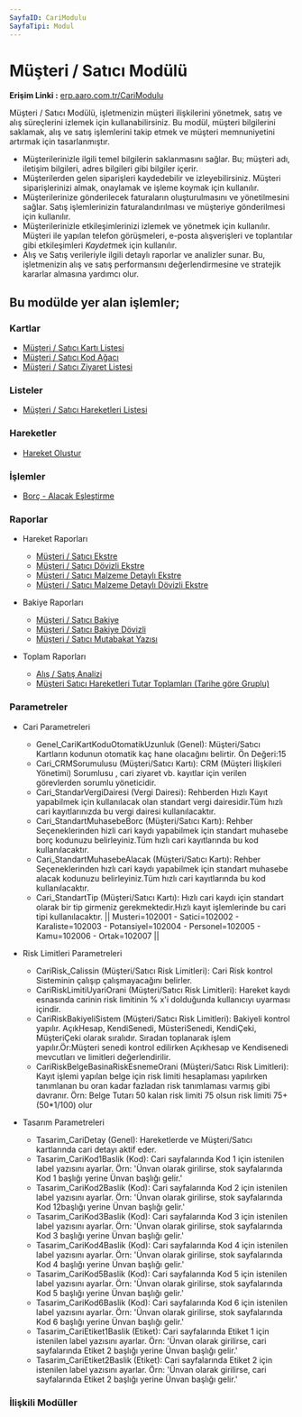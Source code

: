 ```yaml
---
SayfaID: CariModulu
SayfaTipi: Modul
---
```


# Müşteri / Satıcı Modülü

**Erişim Linki :** [erp.aaro.com.tr/CariModulu](https://erp.aaro.com.tr/CariModulu)

Müşteri / Satıcı Modülü, işletmenizin müşteri ilişkilerini yönetmek, satış ve alış süreçlerini izlemek için kullanabilirsiniz. 
Bu modül, müşteri bilgilerini saklamak, alış ve satış işlemlerini takip etmek ve müşteri memnuniyetini artırmak için tasarlanmıştır.

- Müşterilerinizle ilgili temel bilgilerin saklanmasını sağlar. Bu; müşteri adı, iletişim bilgileri, adres bilgileri gibi bilgiler içerir.
- Müşterilerden gelen siparişleri kaydedebilir ve izleyebilirsiniz. Müşteri siparişlerinizi almak, onaylamak ve işleme koymak için kullanılır.
- Müşterilerinize gönderilecek faturaların oluşturulmasını ve yönetilmesini sağlar. Satış işlemlerinizin faturalandırılması ve müşteriye gönderilmesi için kullanılır.
- Müşterilerinizle etkileşimlerinizi izlemek ve yönetmek için kullanılır. Müşteri ile yapılan telefon görüşmeleri, e-posta alışverişleri ve toplantılar gibi etkileşimleri *Kaydet*mek için kullanılır.
- Alış ve Satış verileriyle ilgili detaylı raporlar ve analizler sunar. Bu, işletmenizin alış ve satış performansını değerlendirmesine ve stratejik kararlar almasına yardımcı olur.

## Bu modülde yer alan işlemler;

### Kartlar

- [Müşteri / Satıcı Kartı Listesi](../MusteriSatici/MusteriSaticiKartiListesi.md)
- [Müşteri / Satıcı Kod Ağacı](../MusteriSatici/MusteriSaticiKodAgaci.md)
- [Müşteri / Satıcı Ziyaret Listesi](../MusteriSatici/MusteriSaticiZiyaretListesi.md)

### Listeler

- [Müşteri / Satıcı Hareketleri Listesi](../MusteriSatici/MusteriSaticiHareketleriListesi.md)

### Hareketler

- [Hareket Oluştur](../MusteriSatici/HareketOlustur.md)

### İşlemler 

- [Borç - Alacak Eşleştirme](../MusteriSatici/HareketOlustur.md)

### Raporlar

- Hareket Raporları
    - [Müşteri / Satıcı Ekstre](../MusteriSatici/MusteriSaticiKartiListesi.md)
    - [Müşteri / Satıcı Dövizli Ekstre](../MusteriSatici/MusteriSaticiKartiListesi.md)
    - [Müşteri / Satıcı Malzeme Detaylı Ekstre](../MusteriSatici/MusteriSaticiKartiListesi.md)
    - [Müşteri / Satıcı Malzeme Detaylı Dövizli Ekstre](../MusteriSatici/MusteriSaticiKartiListesi.md)

- Bakiye Raporları
    - [Müşteri / Satıcı Bakiye](../MusteriSatici/MusteriSaticiKartiListesi.md)
    - [Müşteri / Satıcı Bakiye Dövizli](../MusteriSatici/MusteriSaticiKartiListesi.md)
    - [Müşteri / Satıcı Mutabakat Yazısı](../MusteriSatici/MusteriSaticiKartiListesi.md)

- Toplam Raporları
    - [Alış / Satış Analizi](../MusteriSatici/MusteriSaticiKartiListesi.md)
    - [Müşteri Satıcı Hareketleri Tutar Toplamları (Tarihe göre Gruplu)](../MusteriSatici/MusteriSaticiKartiListesi.md)


### Parametreler

- Cari Parametreleri
    - Genel_CariKartKoduOtomatikUzunluk (Genel): Müşteri/Satıcı Kartların kodunun otomatik kaç hane olacağını belirtir. Ön Değeri:15
    - Cari_CRMSorumulusu (Müşteri/Satıcı Kartı): CRM (Müşteri İlişkileri Yönetimi) Sorumlusu , cari ziyaret vb. kayıtlar için verilen görevlerden sorumlu yöneticidir.
    - Cari_StandarVergiDairesi (Vergi Dairesi): Rehberden Hızlı Kayıt yapabilmek için kullanılacak olan standart vergi dairesidir.Tüm hızlı cari kayıtlarınızda bu vergi dairesi kullanılacaktır.
    - Cari_StandartMuhasebeBorc (Müşteri/Satıcı Kartı): Rehber Seçeneklerinden hizli cari kaydı yapabilmek için standart muhasebe borç kodunuzu belirleyiniz.Tüm hızlı cari kayıtlarında bu kod kullanılacaktır.
    - Cari_StandartMuhasebeAlacak (Müşteri/Satıcı Kartı): Rehber Seçeneklerinden hızlı cari kaydı yapabilmek için standart muhasebe alacak kodunuzu belirleyiniz.Tüm hızlı cari kayıtlarında bu kod kullanılacaktır.
    - Cari_StandartTip (Müşteri/Satıcı Kartı): Hızlı cari kaydı için standart olarak bir tip girmeniz gerekmektedir.Hızlı kayıt işlemlerinde bu cari tipi kullanılacaktır. || Musteri=102001 - Satici=102002 - Karaliste=102003 - Potansiyel=102004 - Personel=102005 - Kamu=102006 - Ortak=102007 ||

- Risk Limitleri Parametreleri
    - CariRisk_Calissin (Müşteri/Satıcı Risk Limitleri): Cari Risk kontrol Sisteminin çalışıp çalışmayacağını belirler.
    - CariRiskLimitiUyariOrani (Müşteri/Satıcı Risk Limitleri): Hareket kaydı esnasında carinin risk limitinin % x'i dolduğunda kullanıcıyı uyarması içindir.
    - CariRiskBakiyeliSistem (Müşteri/Satıcı Risk Limitleri): Bakiyeli kontrol yapılır. AçıkHesap, KendiSenedi, MüsteriSenedi, KendiÇeki, MüşteriÇeki olarak sıralıdır. Sıradan toplanarak işlem yapılır.Ör:Müşteri senedi kontrol edilirken Açıkhesap ve Kendisenedi mevcutları ve limitleri değerlendirilir.
    - CariRiskBelgeBasinaRiskEsnemeOrani (Müşteri/Satıcı Risk Limitleri): Kayıt işlemi yapılan belge için risk limiti hesaplaması yapılırken tanımlanan bu oran kadar fazladan risk tanımlaması varmış gibi davranır. Örn: Belge Tutarı 50 kalan risk limiti 75 olsun risk limiti 75+(50*1/100) olur
    
- Tasarım Parametreleri
    - Tasarim_CariDetay (Genel): Hareketlerde ve Müşteri/Satıcı kartlarında cari detayı aktif eder.
    - Tasarim_CariKod1Baslik (Kod): Cari sayfalarında Kod 1 için istenilen label yazısını ayarlar. Örn: 'Ünvan olarak girilirse, stok sayfalarında Kod 1 başlığı yerine Ünvan başlığı gelir.'
    - Tasarim_CariKod2Baslik (Kod): Cari sayfalarında Kod 2 için istenilen label yazısını ayarlar. Örn: 'Ünvan olarak girilirse, stok sayfalarında Kod 12başlığı yerine Ünvan başlığı gelir.'
    - Tasarim_CariKod3Baslik (Kod): Cari sayfalarında Kod 3 için istenilen label yazısını ayarlar. Örn: 'Ünvan olarak girilirse, stok sayfalarında Kod 3 başlığı yerine Ünvan başlığı gelir.'
    - Tasarim_CariKod4Baslik (Kod): Cari sayfalarında Kod 4 için istenilen label yazısını ayarlar. Örn: 'Ünvan olarak girilirse, stok sayfalarında Kod 4 başlığı yerine Ünvan başlığı gelir.'
    - Tasarim_CariKod5Baslik (Kod): Cari sayfalarında Kod 5 için istenilen label yazısını ayarlar. Örn: 'Ünvan olarak girilirse, stok sayfalarında Kod 5 başlığı yerine Ünvan başlığı gelir.'
    - Tasarim_CariKod6Baslik (Kod): Cari sayfalarında Kod 6 için istenilen label yazısını ayarlar. Örn: 'Ünvan olarak girilirse, stok sayfalarında Kod 6 başlığı yerine Ünvan başlığı gelir.'
    - Tasarim_CariEtiket1Baslik (Etiket): Cari sayfalarında Etiket 1 için istenilen label yazısını ayarlar. Örn: 'Ünvan olarak girilirse, cari sayfalarında Etiket 2 başlığı yerine Ünvan başlığı gelir.'
    - Tasarim_CariEtiket2Baslik (Etiket): Cari sayfalarında Etiket 2 için istenilen label yazısını ayarlar. Örn: 'Ünvan olarak girilirse, cari sayfalarında Etiket 2 başlığı yerine Ünvan başlığı gelir.'

### İlişkili Modüller
